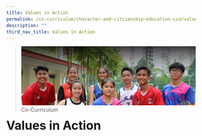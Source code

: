 ```yaml
---
title: Values in Action
permalink: /co-curriculum/character-and-citizenship-education-cce/values-in-action
description: ""
third_nav_title: Values in Action
---
```

>![](/images/About%20us.jpg)
>Co-Curriculum

**<font size=6>Values in Action</font>**<br>